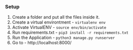 ### Setup
1. Create a folder and put all the files inside it.
2. Create a virtual environtment - `virtualenv env`
3. Activate VirtualENV - `source env/bin/activate`
4. Run requirements.txt - `pip3 install -r requirements.txt`
5. Run the Application - `python3 manage.py runserver`
6. Go to - http://localhost:8000/
